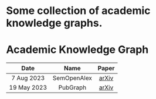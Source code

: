 # Some collection of  academic knowledge graphs.

# Academic Knowledge Graph
| Date | Name | Paper |
| :-----: | :----: | :----: |
| 7 Aug 2023 | SemOpenAlex | [arXiv](https://arxiv.org/abs/2308.03671) |
| 19 May 2023 | PubGraph | [arXiv](https://arxiv.org/abs/2302.02231) |

